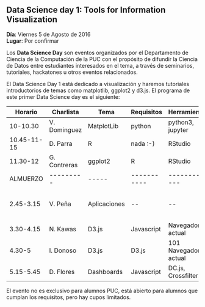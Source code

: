 ## Data Science day 1: Tools for Information Visualization
**Día**: Viernes 5 de Agosto de 2016 <br/>
**Lugar**: Por confirmar

Los **Data Science Day** son eventos organizados por el Departamento de Ciencia de la Computación 
de la PUC con el propósito de difundir la Ciencia de Datos entre estudiantes interesados en el tema,
a través de seminarios, tutoriales, hackatones u otros eventos relacionados. 

El Data Science Day 1 está dedicado a visualización y haremos tutoriales introductorios de temas como 
matplotlib, ggplot2 y d3.js. El programa de este primer Data Science day es el siguiente:

| Horario	| Charlista	| Tema	| Requisitos	| Herramientas	| Descripcion |
| ------- | --------- | ----- | ----------- | ------------- | ----------- | 
| 10-10.30 | V. Dominguez | MatplotLib | python | python3, jupyter | ----------- | 
| 10.45-11-15 | D. Parra | R | nada :-) | RStudio | ----------- | 
| 11.30-12 | G. Contreras | ggplot2 | R | RStudio | ----------- | 
| ALMUERZO | --------- | ----- | ----------- | ------------- | ----------- | 
| 2.45-3.15	| V. Peña	| Aplicaciones| -- | -- | Casos de uso de Visualizacion y Analytics |
| 3.30-4.15	| N. Kawas	| D3.js	| Javascript	| Navegador actual	| Intro a D3.js	| 
| 4.30-5	| I. Donoso	| D3.js	| D3.js | 101	Navegador actual| Interacciones con D3.js	| 
| 5.15-5.45	| D. Flores| 	Dashboards	| Javascript	| DC.js, Crossfilter.js | 	Implementacion de dashboard	| 

<!--- 2 - 2.30	[J. Schellman]	Shiny	R	RStudio, HTML		
2.45-3.15	V. Peña	Aplicaciones		d3.js, leaflet.js	Casos de uso de Visualizacion y Analytics	
3.30-4.15	N. Kawas	D3.js	Javascript	Navegador actual	Intro a D3.js	
4.30-5	I. Donoso	D3.js	D3.js 101	Navegador actual	Interacciones	
5.15-5.45	D. Flores	Dashboards	Javascript	DC.js, Crossfilter.js	Implementacion de dashboard	-->

El evento no es exclusivo para alumnos PUC, está abierto para alumnos que cumplan los requisitos, pero
hay cupos limitados. 
